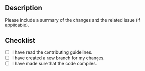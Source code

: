## Description
Please include a summary of the changes and the related issue (if applicable).

## Checklist
- [ ] I have read the contributing guidelines.
- [ ] I have created a new branch for my changes.
- [ ] I have made sure that the code compiles.
